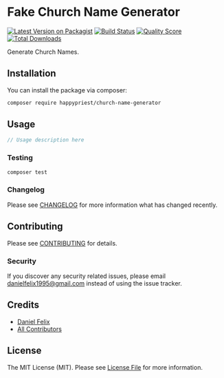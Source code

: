 # Fake Church Name Generator

[![Latest Version on Packagist](https://img.shields.io/packagist/v/happypriest/church-name-generator.svg?style=flat-square)](https://packagist.org/packages/happypriest/church-name-generator)
[![Build Status](https://img.shields.io/travis/happypriest/church-name-generator/master.svg?style=flat-square)](https://travis-ci.org/happypriest/church-name-generator)
[![Quality Score](https://img.shields.io/scrutinizer/g/happypriest/church-name-generator.svg?style=flat-square)](https://scrutinizer-ci.com/g/happypriest/church-name-generator)
[![Total Downloads](https://img.shields.io/packagist/dt/happypriest/church-name-generator.svg?style=flat-square)](https://packagist.org/packages/happypriest/church-name-generator)

Generate Church Names.

## Installation

You can install the package via composer:

```bash
composer require happypriest/church-name-generator
```

## Usage

``` php
// Usage description here
```

### Testing

``` bash
composer test
```

### Changelog

Please see [CHANGELOG](CHANGELOG.md) for more information what has changed recently.

## Contributing

Please see [CONTRIBUTING](CONTRIBUTING.md) for details.

### Security

If you discover any security related issues, please email danielfelix1995@gmail.com instead of using the issue tracker.

## Credits

- [Daniel Felix](https://github.com/happypriest)
- [All Contributors](../../contributors)

## License

The MIT License (MIT). Please see [License File](LICENSE.md) for more information.